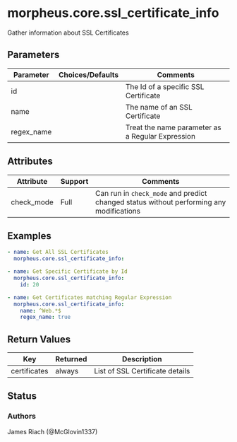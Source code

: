 # morpheus.core.ssl_certificate_info
Gather information about SSL Certificates

## Parameters

|Parameter|Choices/Defaults|Comments|
|---|---|---|
|id||The Id of a specific SSL Certificate|
|name||The name of an SSL Certificate|
|regex_name||Treat the name parameter as a Regular Expression|

## Attributes

|Attribute|Support|Comments|
|---|---|---|
|check_mode|Full|Can run in ```check_mode``` and predict changed status without performing any modifications|

## Examples

```yaml
- name: Get All SSL Certificates
  morpheus.core.ssl_certificate_info:

- name: Get Specific Certificate by Id
  morpheus.core.ssl_certificate_info:
    id: 20

- name: Get Certificates matching Regular Expression
  morpheus.core.ssl_certificate_info:
    name: ^Web.*$
    regex_name: true
```

## Return Values

|Key|Returned|Description|
|---|---|---|
|certificates|always|List of SSL Certificate details|

## Status

### Authors
James Riach (@McGlovin1337)
